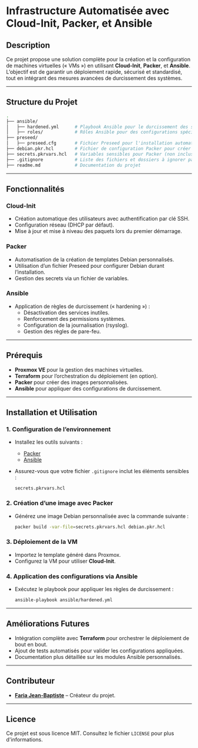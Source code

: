 # **Infrastructure Automatisée avec Cloud-Init, Packer, et Ansible**

## **Description**

Ce projet propose une solution complète pour la création et la configuration de machines virtuelles (« VMs ») en utilisant **Cloud-Init**, **Packer**, et **Ansible**. L’objectif est de garantir un déploiement rapide, sécurisé et standardisé, tout en intégrant des mesures avancées de durcissement des systèmes.

---

## **Structure du Projet**

```bash
.
├── ansible/
│   ├── hardened.yml      # Playbook Ansible pour le durcissement des systèmes
│   ├── roles/            # Rôles Ansible pour des configurations spécifiques
├── preseed/
│   ├── preseed.cfg       # Fichier Preseed pour l'installation automatisée de Debian
├── debian.pkr.hcl        # Fichier de configuration Packer pour créer l'image Debian
├── secrets.pkrvars.hcl   # Variables sensibles pour Packer (non inclus dans le dépôt Git)
├── .gitignore            # Liste des fichiers et dossiers à ignorer par Git
├── readme.md             # Documentation du projet
```

---

## **Fonctionnalités**

### **Cloud-Init**

- Création automatique des utilisateurs avec authentification par clé SSH.
- Configuration réseau (DHCP par défaut).
- Mise à jour et mise à niveau des paquets lors du premier démarrage.

### **Packer**

- Automatisation de la création de templates Debian personnalisés.
- Utilisation d’un fichier Preseed pour configurer Debian durant l’installation.
- Gestion des secrets via un fichier de variables.

### **Ansible**

- Application de règles de durcissement (« hardening ») :
  - Désactivation des services inutiles.
  - Renforcement des permissions systèmes.
  - Configuration de la journalisation (rsyslog).
  - Gestion des règles de pare-feu.

---

## **Prérequis**

- **Proxmox VE** pour la gestion des machines virtuelles.
- **Terraform** pour l’orchestration du déploiement (en option).
- **Packer** pour créer des images personnalisées.
- **Ansible** pour appliquer des configurations de durcissement.

---

## **Installation et Utilisation**

### 1. **Configuration de l’environnement**

- Installez les outils suivants :
  - [Packer](https://www.packer.io/)
  - [Ansible](https://www.ansible.com/)

- Assurez-vous que votre fichier `.gitignore` inclut les éléments sensibles :

  ```plaintext
  secrets.pkrvars.hcl
  ```

### 2. **Création d’une image avec Packer**

- Générez une image Debian personnalisée avec la commande suivante :

  ```bash
  packer build -var-file=secrets.pkrvars.hcl debian.pkr.hcl
  ```

### 3. **Déploiement de la VM**

- Importez le template généré dans Proxmox.
- Configurez la VM pour utiliser **Cloud-Init**.

### 4. **Application des configurations via Ansible**

- Exécutez le playbook pour appliquer les règles de durcissement :

  ```bash
  ansible-playbook ansible/hardened.yml
  ```

---

## **Améliorations Futures**

- Intégration complète avec **Terraform** pour orchestrer le déploiement de bout en bout.
- Ajout de tests automatisés pour valider les configurations appliquées.
- Documentation plus détaillée sur les modules Ansible personnalisés.

---

## **Contributeur**

- **[Faria Jean-Baptiste](https://www.linkedin.com/in/faria-jean-baptiste/)** – Créateur du projet.

---

## **Licence**

Ce projet est sous licence MIT. Consultez le fichier `LICENSE` pour plus d'informations.
